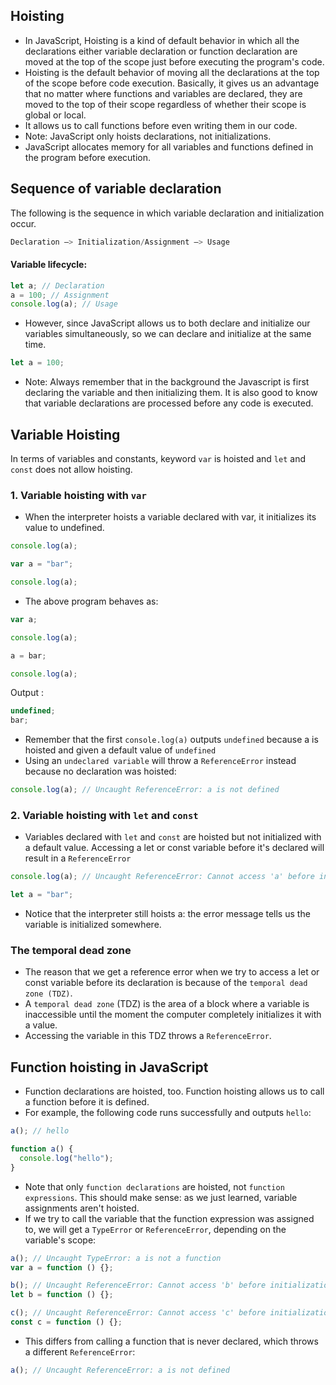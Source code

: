 ## Hoisting

- In JavaScript, Hoisting is a kind of default behavior in which all the declarations either variable declaration or function declaration are moved at the top of the scope just before executing the program's code.
- Hoisting is the default behavior of moving all the declarations at the top of the scope before code execution. Basically, it gives us an advantage that no matter where functions and variables are declared, they are moved to the top of their scope regardless of whether their scope is global or local.
- It allows us to call functions before even writing them in our code.
- Note: JavaScript only hoists declarations, not initializations.
- JavaScript allocates memory for all variables and functions defined in the program before execution.

## Sequence of variable declaration

The following is the sequence in which variable declaration and initialization occur.

```ts
Declaration –> Initialization/Assignment –> Usage
```

#### Variable lifecycle:

```ts
let a; // Declaration
a = 100; // Assignment
console.log(a); // Usage
```

- However, since JavaScript allows us to both declare and initialize our variables simultaneously, so we can declare and initialize at the same time.

```ts
let a = 100;
```

- Note: Always remember that in the background the Javascript is first declaring the variable and then initializing them. It is also good to know that variable declarations are processed before any code is executed.

## Variable Hoisting

In terms of variables and constants, keyword `var` is hoisted and `let` and `const` does not allow hoisting.

### 1. Variable hoisting with `var`

- When the interpreter hoists a variable declared with var, it initializes its value to undefined.

```ts
console.log(a);

var a = "bar";

console.log(a);
```

- The above program behaves as:

```ts
var a;

console.log(a);

a = bar;

console.log(a);
```

Output :

```ts
undefined;
bar;
```

- Remember that the first `console.log(a)` outputs `undefined` because a is hoisted and given a default value of `undefined`
- Using an `undeclared variable` will throw a `ReferenceError` instead because no declaration was hoisted:

```ts
console.log(a); // Uncaught ReferenceError: a is not defined
```

### 2. Variable hoisting with `let` and `const`

- Variables declared with `let` and `const` are hoisted but not initialized with a default value. Accessing a let or const variable before it's declared will result in a `ReferenceError`

```ts
console.log(a); // Uncaught ReferenceError: Cannot access 'a' before initialization

let a = "bar";
```

- Notice that the interpreter still hoists a: the error message tells us the variable is initialized somewhere.

### The temporal dead zone

- The reason that we get a reference error when we try to access a let or const variable before its declaration is because of the `temporal dead zone (TDZ)`.
- A `temporal dead zone` (TDZ) is the area of a block where a variable is inaccessible until the moment the computer completely initializes it with a value.
- Accessing the variable in this TDZ throws a `ReferenceError`.

## Function hoisting in JavaScript

- Function declarations are hoisted, too. Function hoisting allows us to call a function before it is defined.
- For example, the following code runs successfully and outputs `hello`:

```ts
a(); // hello

function a() {
  console.log("hello");
}
```

- Note that only `function declarations` are hoisted, not `function expressions`. This should make sense: as we just learned, variable assignments aren't hoisted.
- If we try to call the variable that the function expression was assigned to, we will get a `TypeError` or `ReferenceError`, depending on the variable's scope:

```ts
a(); // Uncaught TypeError: a is not a function
var a = function () {};

b(); // Uncaught ReferenceError: Cannot access 'b' before initialization
let b = function () {};

c(); // Uncaught ReferenceError: Cannot access 'c' before initialization
const c = function () {};
```

- This differs from calling a function that is never declared, which throws a different `ReferenceError`:

```ts
a(); // Uncaught ReferenceError: a is not defined
```